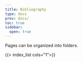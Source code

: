 ```yaml
---
title: Bibliography
type: docs
prev: docs/
toc: true
sidebar:
  open: true
---
```


Pages can be organized into folders.

{{< index_list cols="1">}}

